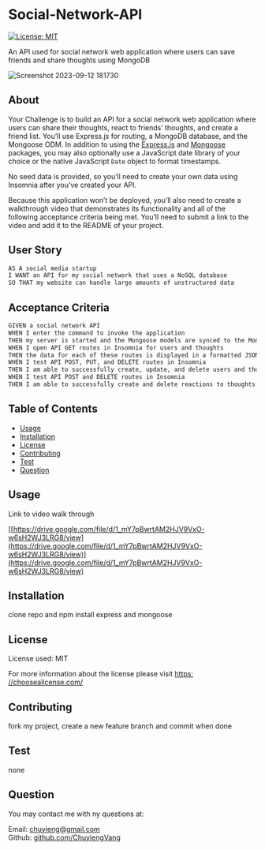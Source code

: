 # Social-Network-API

[![License: MIT](https://img.shields.io/badge/License-MIT-yellow.svg)](https://opensource.org/licenses/MIT)

An API used for social network web application where users can save friends and share thoughts using MongoDB

![Screenshot 2023-09-12 181730](https://github.com/ChuyiengVang/Tech-Blog/assets/124082784/aeaefcaa-8845-4794-8ea6-541bd06bd157)

## About

Your Challenge is to build an API for a social network web application where users can share their thoughts, react to friends’ thoughts, and create a friend list. You’ll use Express.js for routing, a MongoDB database, and the Mongoose ODM. In addition to using the [Express.js](https://www.npmjs.com/package/express) and [Mongoose](https://www.npmjs.com/package/mongoose) packages, you may also optionally use a JavaScript date library of your choice or the native JavaScript `Date` object to format timestamps.

No seed data is provided, so you’ll need to create your own data using Insomnia after you’ve created your API.

Because this application won’t be deployed, you’ll also need to create a walkthrough video that demonstrates its functionality and all of the following acceptance criteria being met. You’ll need to submit a link to the video and add it to the README of your project.

## User Story

```md
AS A social media startup
I WANT an API for my social network that uses a NoSQL database
SO THAT my website can handle large amounts of unstructured data
```

## Acceptance Criteria

```md
GIVEN a social network API
WHEN I enter the command to invoke the application
THEN my server is started and the Mongoose models are synced to the MongoDB database
WHEN I open API GET routes in Insomnia for users and thoughts
THEN the data for each of these routes is displayed in a formatted JSON
WHEN I test API POST, PUT, and DELETE routes in Insomnia
THEN I am able to successfully create, update, and delete users and thoughts in my database
WHEN I test API POST and DELETE routes in Insomnia
THEN I am able to successfully create and delete reactions to thoughts and add and remove friends to a user’s friend list
```

  ## Table of Contents
  
  * [Usage](#usage)
  * [Installation](#installation)
  * [License](#license)
  * [Contributing](#contributing)
  * [Test](#test)
  * [Question](#question)

  ## Usage

  Link to video walk through

  [[https://drive.google.com/file/d/1_mY7pBwrtAM2HJV9VxO-w6sH2WJ3LRG8/view](https://drive.google.com/file/d/1_mY7pBwrtAM2HJV9VxO-w6sH2WJ3LRG8/view)](https://drive.google.com/file/d/1_mY7pBwrtAM2HJV9VxO-w6sH2WJ3LRG8/view)
   
  ## Installation

  clone repo and npm install express and mongoose
  ## License

  License used: MIT

  For more information about the license please visit [https: //choosealicense.com/](https://choosealicense.com/)
  
  ## Contributing
  
  fork my project, create a new feature branch and commit when done
  
  ## Test
  
  none
  
  ## Question

  You may contact me with ny questions at:
  
  Email: [chuyieng@gmail.com	](chuyieng@gmail.com	)<br>
  Github: [github.com/ChuyiengVang](https://github.com/ChuyiengVang)
